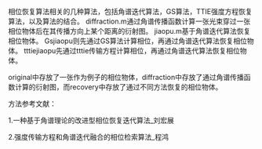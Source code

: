 相位恢复算法相关的几种算法，包括角谱迭代算法，GS算法，TTIE强度方程恢复算法，以及算法的结合。
diffraction.m通过角谱传播函数计算一张光束穿过一张相位物体后在其传播方向上某个距离的衍射图。
jiaopu.m基于角谱迭代算法恢复相位物体。
Gsjiaopu则先通过GS算法计算相位，再通过角谱迭代算法恢复相位物体。
tttiejiaopu先通过tttie传输方程计算相位，再通过角谱迭代算法恢复相位物体。

original中存放了一张作为例子的相位物体，diffraction中存放了通过角谱传播函数计算的衍射图，而recovery中存放了通过不同方法恢复的相位物体。

方法参考文献：

1.一种基于角谱理论的改进型相位恢复迭代算法_刘宏展

2.强度传输方程和角谱迭代融合的相位检索算法_程鸿
